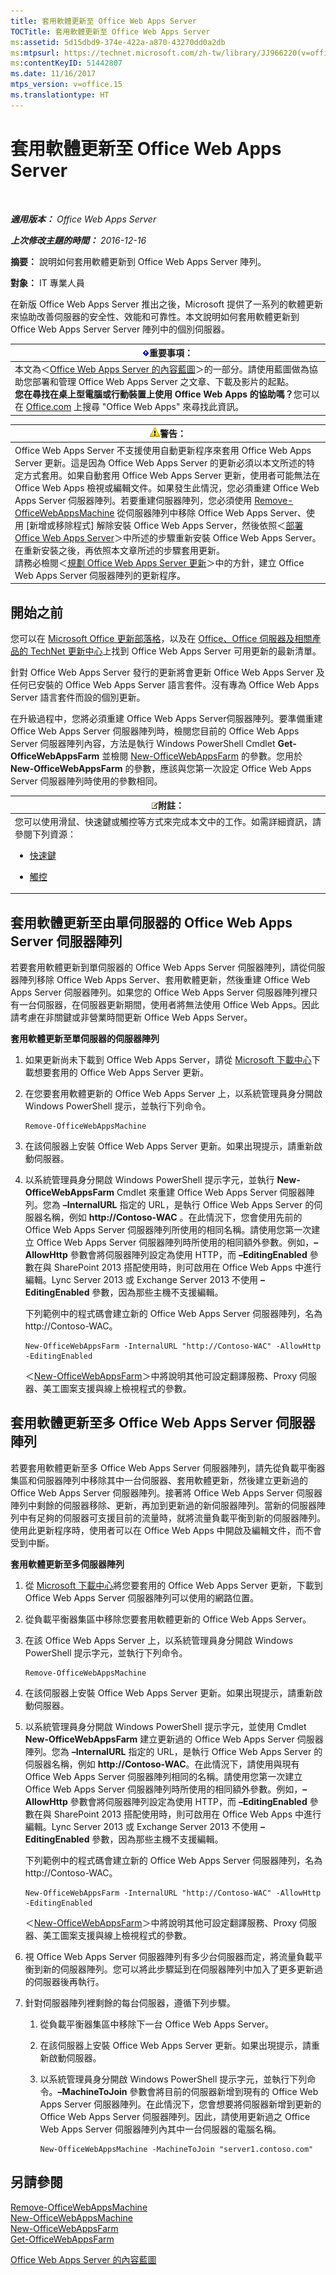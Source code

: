 ```yaml
---
title: 套用軟體更新至 Office Web Apps Server
TOCTitle: 套用軟體更新至 Office Web Apps Server
ms:assetid: 5d15dbd9-374e-422a-a870-43270dd0a2db
ms:mtpsurl: https://technet.microsoft.com/zh-tw/library/JJ966220(v=office.15)
ms:contentKeyID: 51442807
ms.date: 11/16/2017
mtps_version: v=office.15
ms.translationtype: HT
---
```


# 套用軟體更新至 Office Web Apps Server

 

_**適用版本：** Office Web Apps Server_

_**上次修改主題的時間：** 2016-12-16_

**摘要：** 說明如何套用軟體更新到 Office Web Apps Server 陣列。

**對象：** IT 專業人員

在新版 Office Web Apps Server 推出之後，Microsoft 提供了一系列的軟體更新來協助改善伺服器的安全性、效能和可靠性。本文說明如何套用軟體更新到 Office Web Apps Server Server 陣列中的個別伺服器。

<table>
<thead>
<tr class="header">
<th><img src="images/JJ219449.important(Office.15).gif" title="重要事項" alt="重要事項" /><strong>重要事項：</strong></th>
</tr>
</thead>
<tbody>
<tr class="odd">
<td>本文為＜<a href="content-roadmap-for-office-web-apps-server.md">Office Web Apps Server 的內容藍圖</a>＞的一部分。請使用藍圖做為協助您部署和管理 Office Web Apps Server 之文章、下載及影片的起點。<br />
<strong>您在尋找在桌上型電腦或行動裝置上使用 Office Web Apps 的協助嗎？</strong>您可以在 <a href="http://go.microsoft.com/fwlink/p/?linkid=324961">Office.com</a> 上搜尋 &quot;Office Web Apps&quot; 來尋找此資訊。</td>
</tr>
</tbody>
</table>


<table>
<thead>
<tr class="header">
<th><img src="images/JJ966220.warning(Office.15).gif" title="警告" alt="警告" /><strong>警告：</strong></th>
</tr>
</thead>
<tbody>
<tr class="odd">
<td>Office Web Apps Server 不支援使用自動更新程序來套用 Office Web Apps Server 更新。這是因為 Office Web Apps Server 的更新必須以本文所述的特定方式套用。如果自動套用 Office Web Apps Server 更新，使用者可能無法在 Office Web Apps 檢視或編輯文件。如果發生此情況，您必須重建 Office Web Apps Server 伺服器陣列。若要重建伺服器陣列，您必須使用 <a href="https://docs.microsoft.com/en-us/powershell/module/officewebapps/remove-officewebappsmachine?view=officewebapps-ps">Remove-OfficeWebAppsMachine</a> 從伺服器陣列中移除 Office Web Apps Server、使用 [新增或移除程式] 解除安裝 Office Web Apps Server，然後依照＜<a href="deploy-office-web-apps-server.md">部署 Office Web Apps Server</a>＞中所述的步驟重新安裝 Office Web Apps Server。在重新安裝之後，再依照本文章所述的步驟套用更新。<br />
請務必檢閱＜<a href="plan-office-web-apps-server.md">規劃 Office Web Apps Server 更新</a>＞中的方針，建立 Office Web Apps Server 伺服器陣列的更新程序。</td>
</tr>
</tbody>
</table>


## 開始之前

您可以在 [Microsoft Office 更新部落格](http://go.microsoft.com/fwlink/p/?linkid=280269)，以及在 [Office、Office 伺服器及相關產品的 TechNet 更新中心](http://go.microsoft.com/fwlink/p/?linkid=280271)上找到 Office Web Apps Server 可用更新的最新清單。

針對 Office Web Apps Server 發行的更新將會更新 Office Web Apps Server 及任何已安裝的 Office Web Apps Server 語言套件。沒有專為 Office Web Apps Server 語言套件而設的個別更新。

在升級過程中，您將必須重建 Office Web Apps Server伺服器陣列。要準備重建 Office Web Apps Server 伺服器陣列時，檢閱您目前的 Office Web Apps Server 伺服器陣列內容，方法是執行 Windows PowerShell Cmdlet **Get-OfficeWebAppsFarm** 並檢閱 [New-OfficeWebAppsFarm](https://docs.microsoft.com/en-us/powershell/module/officewebapps/new-officewebappsfarm?view=officewebapps-ps) 的參數。您用於 **New-OfficeWebAppsFarm** 的參數，應該與您第一次設定 Office Web Apps Server 伺服器陣列時使用的參數相同。

<table>
<colgroup>
<col style="width: 100%" />
</colgroup>
<thead>
<tr class="header">
<th><img src="images/JJ219452.note(Office.15).gif" title="注意事項" alt="注意事項" /><strong>附註：</strong></th>
</tr>
</thead>
<tbody>
<tr class="odd">
<td>您可以使用滑鼠、快速鍵或觸控等方式來完成本文中的工作。如需詳細資訊，請參閱下列資源：
<ul>
<li><p><a href="http://go.microsoft.com/fwlink/?linkid=249150%26clcid=0x404">快速鍵</a></p></li>
<li><p><a href="http://go.microsoft.com/fwlink/?linkid=249151%26clcid=0x404">觸控</a></p></li>
</ul></td>
</tr>
</tbody>
</table>


## 套用軟體更新至由單伺服器的 Office Web Apps Server 伺服器陣列

若要套用軟體更新到單伺服器的 Office Web Apps Server 伺服器陣列，請從伺服器陣列移除 Office Web Apps Server、套用軟體更新，然後重建 Office Web Apps Server 伺服器陣列。如果您的 Office Web Apps Server 伺服器陣列裡只有一台伺服器，在伺服器更新期間，使用者將無法使用 Office Web Apps。因此請考慮在非關鍵或非營業時間更新 Office Web Apps Server。

**套用軟體更新至單伺服器的伺服器陣列**

1.  如果更新尚未下載到 Office Web Apps Server，請從 [Microsoft 下載中心](http://go.microsoft.com/fwlink/p/?linkid=280274)下載想要套用的 Office Web Apps Server 更新。

2.  在您要套用軟體更新的 Office Web Apps Server 上，以系統管理員身分開啟 Windows PowerShell 提示，並執行下列命令。
    
        Remove-OfficeWebAppsMachine

3.  在該伺服器上安裝 Office Web Apps Server 更新。如果出現提示，請重新啟動伺服器。

4.  以系統管理員身分開啟 Windows PowerShell 提示字元，並執行 **New-OfficeWebAppsFarm** Cmdlet 來重建 Office Web Apps Server 伺服器陣列。您為 **–InternalURL** 指定的 URL，是執行 Office Web Apps Server 的伺服器名稱，例如 **http://Contoso-WAC** 。在此情況下，您會使用先前的 Office Web Apps Server 伺服器陣列所使用的相同名稱。請使用您第一次建立 Office Web Apps Server 伺服器陣列時所使用的相同額外參數。例如，**–AllowHttp** 參數會將伺服器陣列設定為使用 HTTP，而 **–EditingEnabled** 參數在與 SharePoint 2013 搭配使用時，則可啟用在 Office Web Apps 中進行編輯。Lync Server 2013 或 Exchange Server 2013 不使用 **–EditingEnabled** 參數，因為那些主機不支援編輯。
    
    下列範例中的程式碼會建立新的 Office Web Apps Server 伺服器陣列，名為 http://Contoso-WAC。
    
        New-OfficeWebAppsFarm -InternalURL "http://Contoso-WAC" -AllowHttp -EditingEnabled
    
    ＜[New-OfficeWebAppsFarm](https://docs.microsoft.com/en-us/powershell/module/officewebapps/new-officewebappsfarm?view=officewebapps-ps)＞中將說明其他可設定翻譯服務、Proxy 伺服器、美工圖案支援與線上檢視程式的參數。

## 套用軟體更新至多 Office Web Apps Server 伺服器陣列

若要套用軟體更新至多 Office Web Apps Server 伺服器陣列，請先從負載平衡器集區和伺服器陣列中移除其中一台伺服器、套用軟體更新，然後建立更新過的 Office Web Apps Server 伺服器陣列。接著將 Office Web Apps Server 伺服器陣列中剩餘的伺服器移除、更新，再加到更新過的新伺服器陣列。當新的伺服器陣列中有足夠的伺服器可支援目前的流量時，就將流量負載平衡到新的伺服器陣列。使用此更新程序時，使用者可以在 Office Web Apps 中開啟及編輯文件，而不會受到中斷。

**套用軟體更新至多伺服器陣列**

1.  從 [Microsoft 下載中心](http://go.microsoft.com/fwlink/p/?linkid=280274)將您要套用的 Office Web Apps Server 更新，下載到 Office Web Apps Server 伺服器陣列可以使用的網路位置。

2.  從負載平衡器集區中移除您要套用軟體更新的 Office Web Apps Server。

3.  在該 Office Web Apps Server 上，以系統管理員身分開啟 Windows PowerShell 提示字元，並執行下列命令。
    
        Remove-OfficeWebAppsMachine

4.  在該伺服器上安裝 Office Web Apps Server 更新。如果出現提示，請重新啟動伺服器。

5.  以系統管理員身分開啟 Windows PowerShell 提示字元，並使用 Cmdlet **New-OfficeWebAppsFarm** 建立更新過的 Office Web Apps Server 伺服器陣列。您為 **–InternalURL** 指定的 URL，是執行 Office Web Apps Server 的伺服器名稱，例如 **http://Contoso-WAC**。在此情況下，請使用與現有 Office Web Apps Server 伺服器陣列相同的名稱。請使用您第一次建立 Office Web Apps Server 伺服器陣列時所使用的相同額外參數。例如，**–AllowHttp** 參數會將伺服器陣列設定為使用 HTTP，而 **–EditingEnabled** 參數在與 SharePoint 2013 搭配使用時，則可啟用在 Office Web Apps 中進行編輯。Lync Server 2013 或 Exchange Server 2013 不使用 **–EditingEnabled** 參數，因為那些主機不支援編輯。
    
    下列範例中的程式碼會建立新的 Office Web Apps Server 伺服器陣列，名為 http://Contoso-WAC。
    
        New-OfficeWebAppsFarm -InternalURL "http://Contoso-WAC" -AllowHttp -EditingEnabled
    
    ＜[New-OfficeWebAppsFarm](https://docs.microsoft.com/en-us/powershell/module/officewebapps/new-officewebappsfarm?view=officewebapps-ps)＞中將說明其他可設定翻譯服務、Proxy 伺服器、美工圖案支援與線上檢視程式的參數。

6.  視 Office Web Apps Server 伺服器陣列有多少台伺服器而定，將流量負載平衡到新的伺服器陣列。您可以將此步驟延到在伺服器陣列中加入了更多更新過的伺服器後再執行。

7.  針對伺服器陣列裡剩餘的每台伺服器，遵循下列步驟。
    
    1.  從負載平衡器集區中移除下一台 Office Web Apps Server。
    
    2.  在該伺服器上安裝 Office Web Apps Server 更新。如果出現提示，請重新啟動伺服器。
    
    3.  以系統管理員身分開啟 Windows PowerShell 提示字元，並執行下列命令。**–MachineToJoin** 參數會將目前的伺服器新增到現有的 Office Web Apps Server 伺服器陣列。在此情況下，您會想要將伺服器新增到更新的 Office Web Apps Server 伺服器陣列。因此，請使用更新過之 Office Web Apps Server 伺服器陣列內其中一台伺服器的電腦名稱。
        
            New-OfficeWebAppsMachine -MachineToJoin "server1.contoso.com"

## 另請參閱


[Remove-OfficeWebAppsMachine](https://docs.microsoft.com/en-us/powershell/module/officewebapps/remove-officewebappsmachine?view=officewebapps-ps)  
[New-OfficeWebAppsMachine](https://docs.microsoft.com/en-us/powershell/module/officewebapps/new-officewebappsmachine?view=officewebapps-ps)  
[New-OfficeWebAppsFarm](https://docs.microsoft.com/en-us/powershell/module/officewebapps/new-officewebappsfarm?view=officewebapps-ps)  
[Get-OfficeWebAppsFarm](https://docs.microsoft.com/en-us/powershell/module/officewebapps/get-officewebappsfarm?view=officewebapps-ps)  


[Office Web Apps Server 的內容藍圖](content-roadmap-for-office-web-apps-server.md)  
  

[](content-roadmap-for-office-web-apps-server.md)

